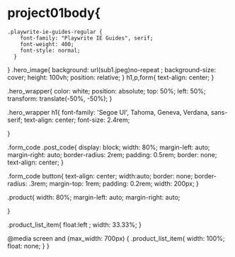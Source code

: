 # project01body{
    .playwrite-ie-guides-regular {
        font-family: "Playwrite IE Guides", serif;
        font-weight: 400;
        font-style: normal;
      }
      
}
.hero_image{
    background: url(sub1.jpeg)no-repeat ;
    background-size: cover;
    height: 100vh;
    position: relative;
}
h1,p,form{
    text-align: center;
}  

.hero_wrapper{
    color: white;
    position: absolute;
    top: 50%;
    left: 50%;
    transform: translate(-50%, -50%);
}

.hero_wrapper h1{
    font-family: 'Segoe UI', Tahoma, Geneva, Verdana, sans-serif;
    text-align: center;
    font-size: 2.4rem;

}

.form_code .post_code{
    display: block;
    width: 80%;
    margin-left: auto;
    margin-right: auto;
    border-radius: 2rem; 
    padding: 0.5rem;
    border: none;
    text-align: center;
}

.form_code button{
    text-align: center;
    width:auto;
    border: none;
    border-radius: .3rem;
    margin-top: 1rem;
    padding: 0.2rem;
    width: 200px;
}

.product{
    width: 80%;
    margin-left: auto;
    margin-right: auto;
    
}

.product_list_item{
    float:left ;
    width: 33.33%;
}

@media screen and (max_width: 700px) {
    .product_list_item{
        width: 100%;
        float: none;
    }
}

